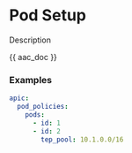 # Pod Setup

Description

{{ aac_doc }}
### Examples

```yaml
apic:
  pod_policies:
    pods:
      - id: 1
      - id: 2
        tep_pool: 10.1.0.0/16
```
